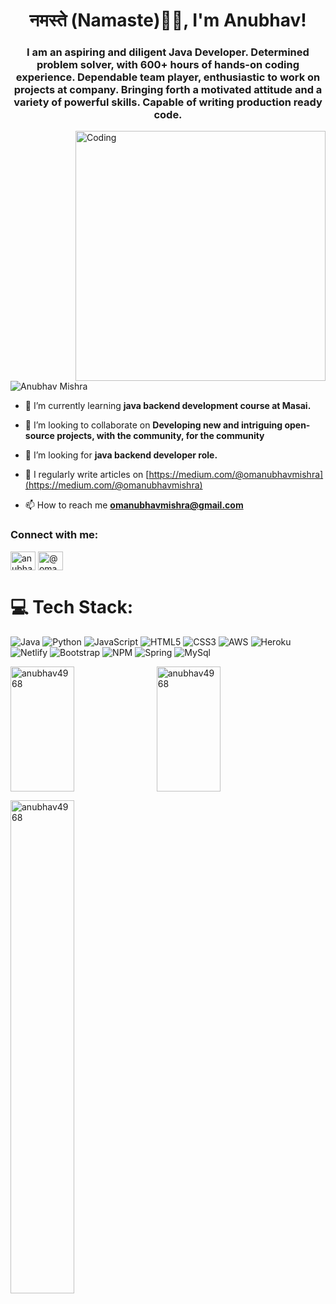 
<h1 align="center">नमस्ते (Namaste)🙏🏻, I'm Anubhav!</h1>
<h3 align="center">I am an aspiring and diligent Java Developer. Determined problem solver, with 600+ hours of hands-on coding experience. Dependable team player, enthusiastic to work on projects at company. Bringing forth a motivated attitude and a variety of powerful skills. Capable of writing production ready code.</h3>
<img align="right" alt="Coding" width="400" src="https://raw.githubusercontent.com/abhisheknaiidu/abhisheknaiidu/master/code.gif">

<p align="left"> <img src="https://komarev.com/ghpvc/?username=anubhav4968&label=Profile%20views&color=0e75b6&style=flat" alt="Anubhav Mishra" /> </p>

- 🌱 I’m currently learning **java backend development course at Masai.**

- 👯 I’m looking to collaborate on **Developing new and intriguing open-source projects, with the community, for the community**

- 🤝 I’m looking for **java backend developer role.**

- 📝 I regularly write articles on [https://medium.com/@omanubhavmishra](https://medium.com/@omanubhavmishra)

- 📫 How to reach me **omanubhavmishra@gmail.com**

<h3 align="left">Connect with me:</h3>
<p align="left">
<a href="https://www.linkedin.com/in/anubhav-mishra-725b9322b/" target="blank"><img align="center" src="https://raw.githubusercontent.com/rahuldkjain/github-profile-readme-generator/master/src/images/icons/Social/linked-in-alt.svg" alt="anubhav-mishra-725b9322b" height="30" width="40" /></a>
<a href="https://medium.com/@omanubhavmishra" target="blank"><img align="center" src="https://raw.githubusercontent.com/rahuldkjain/github-profile-readme-generator/master/src/images/icons/Social/medium.svg" alt="@omanubhavmishra" height="30" width="40" /></a>
</p>

# 💻 Tech Stack:
![Java](https://img.shields.io/badge/java-%23ED8B00.svg?style=for-the-badge&logo=java&logoColor=white) ![Python](https://img.shields.io/badge/python-3670A0?style=for-the-badge&logo=python&logoColor=ffdd54) ![JavaScript](https://img.shields.io/badge/javascript-%23323330.svg?style=for-the-badge&logo=javascript&logoColor=%23F7DF1E) ![HTML5](https://img.shields.io/badge/html5-%23E34F26.svg?style=for-the-badge&logo=html5&logoColor=white) ![CSS3](https://img.shields.io/badge/css3-%231572B6.svg?style=for-the-badge&logo=css3&logoColor=white) ![AWS](https://img.shields.io/badge/AWS-%23FF9900.svg?style=for-the-badge&logo=amazon-aws&logoColor=white) ![Heroku](https://img.shields.io/badge/heroku-%23430098.svg?style=for-the-badge&logo=heroku&logoColor=white) ![Netlify](https://img.shields.io/badge/netlify-%23000000.svg?style=for-the-badge&logo=netlify&logoColor=#00C7B7) ![Bootstrap](https://img.shields.io/badge/bootstrap-%23563D7C.svg?style=for-the-badge&logo=bootstrap&logoColor=white) ![NPM](https://img.shields.io/badge/NPM-%23000000.svg?style=for-the-badge&logo=npm&logoColor=white) ![Spring](https://img.shields.io/badge/spring-%236DB33F.svg?style=for-the-badge&logo=spring&logoColor=white) ![MySql](https://img.shields.io/badge/MySql-%23563D7C.svg?style=for-the-badge&logo=MySql&logoColor=white)


<p><img align="left" height="200px" width="45%" src="https://github-readme-stats.vercel.app/api/top-langs?username=anubhav4968&show_icons=true&locale=en&layout=compact" alt="anubhav4968" /></p>

<p>&nbsp;<img align="center" height="200px" width="45%" src="https://github-readme-stats.vercel.app/api?username=anubhav4968&show_icons=true&locale=en" alt="anubhav4968" /></p>

<p><img align="center" width="45%" src="https://github-readme-streak-stats.herokuapp.com/?user=anubhav4968&" alt="anubhav4968" /></p>
